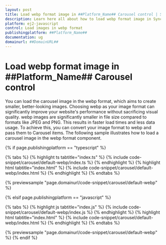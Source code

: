 ```yaml
---
layout: post
title: Load webp format image in ##Platform_Name## Carousel control | Syncfusion
description: Learn here all about how to load webp format image in Syncfusion ##Platform_Name## Carousel control of Syncfusion Essential JS 2 and more.
platform: ej2-javascript
control: Load images in webp format 
publishingplatform: ##Platform_Name##
documentation: ug
domainurl: ##DomainURL##
---
```


# Load webp format image in ##Platform_Name## Carousel control

You can load the carousel image in the webp format, which aims to create smaller, better-looking images. Choosing webp as your image format can significantly improve your website's performance without sacrificing visual quality. webp images are significantly smaller in file size compared to formats like JPEG and PNG. This results in faster load times and less data usage. To achieve this, you can convert your image format to webp and pass them to Carousel items. The following sample illustrates how to load a carousel image in the webp format component.

{% if page.publishingplatform == "typescript" %}

 {% tabs %}
{% highlight ts tabtitle="index.ts" %}
{% include code-snippet/carousel/default-webp/index.ts %}
{% endhighlight %}
{% highlight html tabtitle="index.html" %}
{% include code-snippet/carousel/default-webp/index.html %}
{% endhighlight %}
{% endtabs %}
        
{% previewsample "page.domainurl/code-snippet/carousel/default-webp" %}

{% elsif page.publishingplatform == "javascript" %}

{% tabs %}
{% highlight js tabtitle="index.js" %}
{% include code-snippet/carousel/default-webp/index.js %}
{% endhighlight %}
{% highlight html tabtitle="index.html" %}
{% include code-snippet/carousel/default-webp/index.html %}
{% endhighlight %}
{% endtabs %}

{% previewsample "page.domainurl/code-snippet/carousel/default-webp" %}
{% endif %}